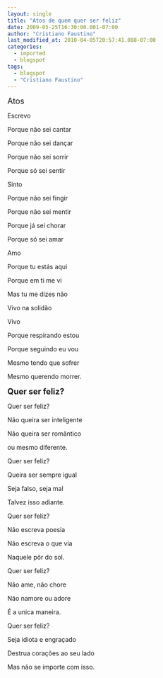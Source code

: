 ```yaml
---
layout: single
title: "Atos de quem quer ser feliz"
date: 2009-05-25T16:30:00.001-07:00
author: "Cristiano Faustino"
last_modified_at: 2010-04-05T20:57:41.088-07:00
categories:
  - imported
  - blogspot
tags:
  - blogspot
  - "Cristiano Faustino"
---
```


<span style="font-size:130%;">Atos



Escrevo

Porque não sei cantar

Porque não sei dançar

Porque não sei sorrir

Porque só sei sentir



Sinto

Porque não sei fingir

Porque não sei mentir

Porque já sei chorar

Porque só sei amar



Amo

Porque tu estás aqui

Porque em ti me vi

Mas tu me dizes não

Vivo na solidão



Vivo

Porque respirando estou

Porque seguindo eu vou

Mesmo tendo que sofrer

Mesmo querendo morrer.







<span style="font-weight: bold;font-size:130%;">Quer ser feliz?



Quer ser feliz?

Não queira ser inteligente

Não queira ser romântico

ou mesmo diferente.



Quer ser feliz?

Queira ser sempre igual

Seja falso, seja mal

Talvez isso adiante.



Quer ser feliz?

Não escreva poesia

Não escreva o que via

Naquele pôr do sol.



Quer ser feliz?

Não ame, não chore

Não namore ou adore

É a unica maneira.



Quer ser feliz?

Seja idiota e engraçado

Destrua corações ao seu lado

Mas não se importe com isso.
